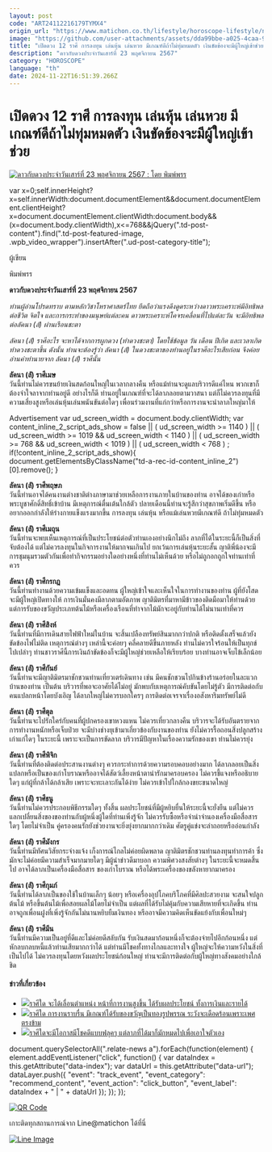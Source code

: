```yaml
---
layout: post
code: "ART24112216179TYMX4"
origin_url: "https://www.matichon.co.th/lifestyle/horoscope-lifestyle/news_4911779"
image: "https://github.com/user-attachments/assets/dda99bbe-a025-4caa-99d2-9e1a0c77f94c"
title: "เปิดดวง 12 ราศี การลงทุน เล่นหุ้น เล่นหวย มีเกณฑ์ดีถ้าไม่ทุ่มหมดตัว เงินขัดข้องจะมีผู้ใหญ่เข้าช่วย"
description: "ดาวกับดวงประจำวันเสาร์ที่ 23 พฤศจิกายน 2567"
category: "HOROSCOPE"
language: "th"
date: 2024-11-22T16:51:39.266Z
---
```


# เปิดดวง 12 ราศี การลงทุน เล่นหุ้น เล่นหวย มีเกณฑ์ดีถ้าไม่ทุ่มหมดตัว เงินขัดข้องจะมีผู้ใหญ่เข้าช่วย

[![ดาวกับดวงประจำวันเสาร์ที่ 23 พฤศจิกายน 2567 : โดย พิมพ์พรร](https://www.matichon.co.th/wp-content/uploads/2024/11/ดวงรายวัน12ราศี-728x520-เสา-2.jpg "sat")](https://www.matichon.co.th/wp-content/uploads/2024/11/ดวงรายวัน12ราศี-728x520-เสา-2.jpg)

var x=0;self.innerHeight?x=self.innerWidth:document.documentElement&&document.documentElement.clientHeight?x=document.documentElement.clientWidth:document.body&&(x=document.body.clientWidth),x<=768&&jQuery(".td-post-content").find(".td-post-featured-image, .wpb\_video\_wrapper").insertAfter(".ud-post-category-title");

ผู้เขียน

พิมพ์พรร

**ดาวกับดวงประจำวันเสาร์ที่ 23 พฤศจิกายน 2567**

_ท่านผู้อ่านโปรดทราบ ตามหลักวิชาโหราศาสตร์ไทย ยึดถือว่าแรงดึงดูดระหว่างดาวพระเคราะห์มีอิทธิพลต่อชีวิต จิตใจ และการกระทำของมนุษย์แต่ละคน ดาวพระเคราะห์โคจรเคลื่อนที่ไปแต่ละวัน จะมีอิทธิพลต่อลัคนา (ลั) ผ่านเรือนชะตา_

_ลัคนา (ลั) ราศีอะไร จะหาได้จากการผูกดวง (ทำดวงชะตา) โดยใช้ข้อมูล วัน เดือน ปีเกิด และเวลาเกิดทำดวงชะตาขึ้น ดังนั้น ท่านจะต้องรู้ว่า ลัคนา (ลั) ในดวงชะตาของท่านอยู่ในราศีอะไรเสียก่อน จึงค่อยอ่านคำทำนายจาก ลัคนา (ลั) ราศีนั้น_

**ลัคนา (ลั) ราศีเมษ**  
วันนี้ท่านไม่ควรขนย้ายเงินสดก้อนใหญ่ในเวลากลางคืน หรือแม้ท่านจะดูแลบริวารดีแค่ไหน พวกเขาก็ต้องจำใจลาจากท่านอยู่ดี อย่างไรก็ดี ท่านอยู่ในเกณฑ์ที่จะได้ลาภลอยตามวาสนา แต่ก็ไม่ควรลงทุนที่มีความเสี่ยงสูงหรือเล่นหุ้นเล่นพนันขันต่อใดๆ เพื่อนร่วมงานที่แก่กว่าหรือการงานจะนำลาภใหญ่มาให้

Advertisement var ud\_screen\_width = document.body.clientWidth; var content\_inline\_2\_script\_ads\_show = false || ( ud\_screen\_width >= 1140 ) || ( ud\_screen\_width >= 1019 && ud\_screen\_width < 1140 ) || ( ud\_screen\_width >= 768 && ud\_screen\_width < 1019 ) || ( ud\_screen\_width < 768 ) ; if(!content\_inline\_2\_script\_ads\_show){ document.getElementsByClassName("td-a-rec-id-content\_inline\_2")\[0\].remove(); }

**ลัคนา (ลั) ราศีพฤษภ**  
วันนี้ท่านอาจได้คนงานต่างชาติต่างภาษามาช่วยเหลือการงานภายในบ้านของท่าน อาจได้ของเก่าหรือพระบูชาศักดิ์สิทธิ์เข้าบ้าน มีเหตุการณ์ตื่นเต้นใกล้ตัว ปลายเดือนนี้ท่านจะรู้สึกว่าสุขภาพเริ่มดีขึ้น หรืออยากออกกำลังให้ร่างกายแข็งแรงมากขึ้น การลงทุน เล่นหุ้น หรือแม้เล่นหวยมีเกณฑ์ดี ถ้าไม่ทุ่มหมดตัว

**ลัคนา (ลั) ราศีเมถุน**  
วันนี้ท่านจะพบเห็นเหตุการณ์ที่เป็นประโยชน์ต่อตัวท่านเองอย่างนึกไม่ถึง ลาภที่ได้ในระยะนี้ก็เป็นสิ่งที่จับต้องได้ แต่ไม่ควรลงทุนในกิจการงานให้มากจนเกินไป ยกเว้นการเล่นหุ้นระยะสั้น ญาติพี่น้องจะมีการชุมนุมรวมตัวกันเพื่อทำกิจกรรมอย่างใดอย่างหนึ่งที่ท่านไม่เห็นด้วย หรือไม่ถูกอกถูกใจท่านเท่าที่ควร

**ลัคนา (ลั) ราศีกรกฎ**  
วันนี้ท่านทำงานด้วยความเข้มแข็งและอดทน ผู้ใหญ่เข้าใจและเห็นใจในการทำงานของท่าน ผู้ที่ยังโสดจะมีผู้ใหญ่เปิดทางให้ การเงินมั่นคงมีลาภตามอัตภาพ ญาติมิตรที่มาหามีข้าวของติดมือมาให้ท่านด้วย แต่การรับของขวัญประเภทต้นไม้หรือเครื่องเรือนที่ทำจากไม้มักจะอยู่กับท่านได้ไม่นานเท่าที่ควร

**ลัคนา (ลั) ราศีสิงห์**  
วันนี้ท่านที่มีการเดินสายไฟฟ้าใหม่ในบ้าน จะสิ้นเปลืองทรัพย์สินมากกว่าปกติ หรือติดตั้งเสร็จแล้วยังขัดข้องไฟไม่ติด เหตุการณ์ต่างๆ เหล่านี้จะค่อยๆ คลี่คลายดีขึ้นภายหลัง ท่านไม่ควรใจร้อนให้เป็นทุกข์ไปเปล่าๆ ท่านชาวราศีนี้การเงินถ้าขัดข้องก็จะมีผู้ใหญ่ช่วยเหลือให้เรียบร้อย บางท่านอาจเจ็บไข้เล็กน้อย

**ลัคนา (ลั) ราศีกันย์**  
วันนี้ท่านจะมีญาติมิตรมาชักชวนท่านเที่ยวเตร่เดินทาง เช่น มีคนชักชวนไปกินข้างร้านอร่อยในละแวกบ้านของท่าน เป็นต้น บริวารที่พอจะอาศัยได้ไม่อยู่ มักพบกับเหตุการณ์คับขันโดยไม่รู้ตัว มีการติดต่อกับคนแปลกหน้าโดยบังเอิญ ได้ลาภใหญ่ไม่ควรบอกใครๆ การติดต่อเจรจาเรื่องอสังหาริมทรัพย์ไม่ดี

**ลัคนา (ลั) ราศีตุล**  
วันนี้ท่านจะไปรักใคร่กับคนที่ผู้ปกครองเขาหวงแหน ไม่ควรเที่ยวกลางคืน บริวารจะได้รับอันตรายจากการทำงานหนักหรือเจ็บป่วย จะมีบ่างช่างยุเข้ามาเกี่ยวข้องกับงานของท่าน ยังไม่ควรรื้อถอนสิ่งปลูกสร้างเก่าแก่ใดๆ ในระยะนี้ เพราะจะเป็นการขัดลาภ บริวารมีปัญหาในเรื่องความรักของเขา ท่านไม่ควรยุ่ง

**ลัคนา (ลั) ราศีพิจิก**  
วันนี้ท่านที่ต้องติดต่อประสานงานต่างๆ ควรกระทำการด้วยความรอบคอบอย่างมาก ได้ลาภลอยเป็นสิ่งแปลกหรือเป็นของเก่าโบราณหรืออาจได้สัตว์เลี้ยงหน้าตาน่ารักมาครอบครอง ไม่ควรชี้แจงหรืออธิบายใดๆ แก่ผู้ที่กล้าได้กล้าเสีย เพราะจะทะเลาะกันได้ง่าย ไม่ควรเข้าไปใกล้กองขยะขนาดใหญ่

**ลัคนา (ลั) ราศีธนู**  
วันนี้ท่านไม่ควรประกอบพิธีกรรมใดๆ ทั้งสิ้น ผลประโยชน์ที่มีผู้หยิบยื่นให้ระยะนี้จะยั่งยืน แต่ไม่ควรแลกเปลี่ยนสิ่งของของท่านกับผู้หนึ่งผู้ใดที่ท่านเพิ่งรู้จัก ไม่ควรรับซื้อหรือจำนำจำนองเครื่องมือสื่อสารใดๆ โดยไม่จำเป็น คู่ครองคนรักยังช่วยงานจะยิ่งยุ่งยากมากกว่าเดิม ศัตรูคู่แข่งจะล่าถอยหรืออ่อนกำลัง

**ลัคนา (ลั) ราศีมังกร**  
วันนี้ท่านมีทัศนวิสัยกระจ่างแจ้ง เก็งการณ์ไกลไม่ค่อยผิดพลาด ญาติมิตรชักชวนท่านลงทุนทำการค้า ซึ่งมักจะไม่ค่อยมีความสำเร็จมากมายใดๆ มีผู้นำข่าวดีมาบอก ความพิศวงสงสัยต่างๆ ในระยะนี้จะหมดสิ้นไป อาจได้ลาภเป็นเครื่องมือสื่อสาร ของเก่าโบราณ หรือได้พระเครื่องของขลังหายากมาครอง

**ลัคนา (ลั) ราศีกุมภ์**  
วันนี้ท่านได้ลาภเป็นของใช้ในบ้านเล็กๆ น้อยๆ หรือเครื่องอุปโภคบริโภคที่มีศิลปะสวยงาม จะสนใจปลูกต้นไม้ หรือขึ้นต้นไม้เพื่อสอยผลไม้โดยไม่จำเป็น แต่ผลที่ได้รับไม่คุ้มกับความเสียหายที่จะเกิดขึ้น ท่านอาจถูกเพื่อนฝูงที่เพิ่งรู้จักกันไม่นานหยิบยืมเงินทอง หรืออาจมีความคิดเห็นขัดแย้งกับเพื่อนใหม่ๆ

**ลัคนา (ลั) ราศีมีน**  
วันนี้ท่านมีความเป็นอยู่ที่ดีและไม่ค่อยดีสลับกัน รับเงินสดมาก้อนหนึ่งก็จะต้องจ่ายไปอีกก้อนหนึ่ง แต่หักลบกลบหนี้แล้วท่านเสียมากกว่าได้ แต่ท่านมีโชคทั้งทางไกลและทางใจ ผู้ใหญ่จะให้ความหวังในสิ่งที่เป็นไปได้ ไม่ควรลงทุนโดยหวังผลประโยชน์ก้อนใหญ่ ท่านจะมีการติดต่อกับผู้ใหญ่ทางสังคมอย่างใกล้ชิด

#### ข่าวที่เกี่ยวข้อง

*   [![](https://www.matichon.co.th/wp-content/uploads/2024/11/ดวงรายวัน12ราศี-728x520-ศุก-2.jpg)ราศีใด จะได้เลื่อนตำแหน่ง หน้าที่การงานสูงขึ้น ได้รับผลประโยชน์ ทั้งการเงินและรายได้](https://www.matichon.co.th/lifestyle/horoscope-lifestyle/news_4909582)
*   [![](https://www.matichon.co.th/wp-content/uploads/2024/11/ดวงรายวัน12ราศี-728x520-พฤ.jpg)ราศีใด การงานราบรื่น มีเกณฑ์ได้รับของขวัญเป็นทองรูปพรรณ ระวังจะเดือดร้อนเพราะเพศตรงข้าม](https://www.matichon.co.th/lifestyle/horoscope-lifestyle/news_4906862)
*   [![](https://www.matichon.co.th/wp-content/uploads/2024/11/ดวงรายวัน12ราศี-728x520-พุธ-2.jpg)ราศีใดจะมีโอกาสมีโชคดีแบบฟลุคๆ แต่ลาภที่ได้มาก็มักหมดไปเพื่อเอาใจตัวเอง](https://www.matichon.co.th/lifestyle/horoscope-lifestyle/news_4904589)

document.querySelectorAll(".relate-news a").forEach(function(element) { element.addEventListener("click", function() { var dataIndex = this.getAttribute("data-index"); var dataUrl = this.getAttribute("data-url"); dataLayer.push({ "event": "track\_event", "event\_category": "recommend\_content", "event\_action": "click\_button", "event\_label": dataIndex + " | " + dataUrl }); }); });

[![QR Code](https://www.matichon.co.th/wp-content/uploads/2023/07/wob1371z.jpg)](https://lin.ee/ht0nDxX)

เกาะติดทุกสถานการณ์จาก Line@matichon ได้ที่นี่

[![Line Image](https://www.matichon.co.th/wp-content/uploads/2023/07/th.png)](https://lin.ee/ht0nDxX)